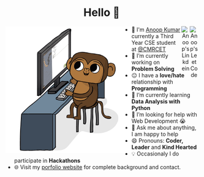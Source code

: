 <div align='center'><h1> Hello 👋</h1></div>
<div align="center">
<a href="https://leetcode.com/anoopjhaa/" target="_blank" rel="nofollow"><img align="right" alt="Anoop's LeetCode" width="22px" src="https://simpleicons.org/icons/leetcode.svg" /></a><a href="https://www.linkedin.com/in/anoopjhaa" target="_blank" rel="nofollow"><img align="right" alt="Anoop's Linkdein" width="22px" src="https://cdn.jsdelivr.net/npm/simple-icons@v3/icons/linkedin.svg" /></a>
</div>

<img src='https://github.com/keshavsingh4522/keshavsingh4522/blob/master/Assets/Monkey_Kid_Coding.gif' align='left'>

- :school: I'm [Anoop Kumar](https://anoopjhaa.github.io/) currently a Third Year CSE student at <a href="https://cmrcet.ac.in/">@CMRCET  </a>
- 🔭 I’m currently working on  **Problem Solving**
- :neutral_face: I have a **love/hate** relationship with **Programming**
- 🌱 I’m currently learning **Data Analysis with Python**
- 🤔 I’m looking for help with Web Development 😭
- 💬 Ask me about anything, I am happy to help
- 😄 Pronouns: **Coder, Leader** and **Kind Hearted**
- :bulb: Occasionaly I do participate in **Hackathons**
- 🌐 Visit my [porfolio website](https://anoopjhaa.github.io/) for complete background and contact.

<br />
<br />
